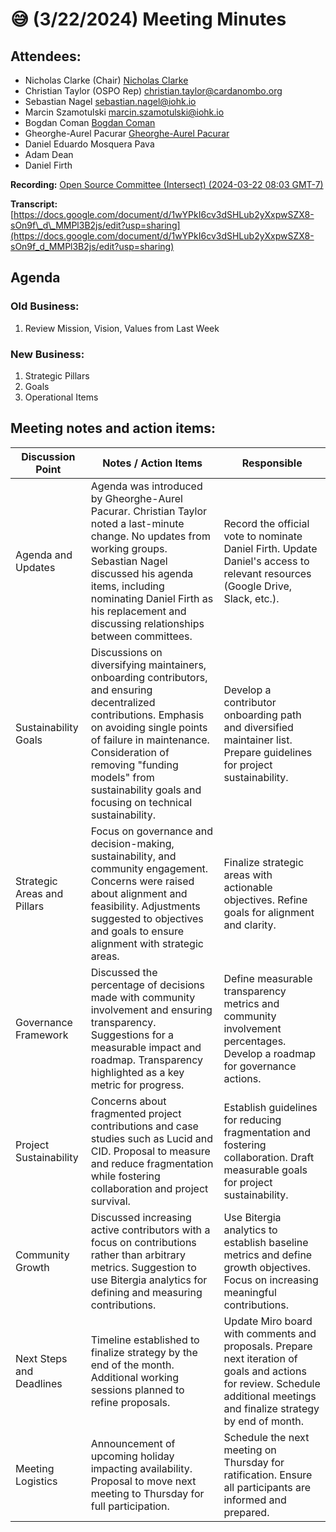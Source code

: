 # 😅 (3/22/2024) Meeting Minutes

## Attendees:&#x20;

* &#x20;Nicholas Clarke (Chair)  [Nicholas Clarke](mailto:nicholas.clarke@tweag.io)&#x20;
* Christian Taylor (OSPO Rep) [christian.taylor@cardanombo.org](mailto:christian.taylor@cardanombo.org)
* Sebastian Nagel [sebastian.nagel@iohk.io](mailto:sebastian.nagel@iohk.io)
* Marcin Szamotulski [marcin.szamotulski@iohk.io](mailto:marcin.szamotulski@iohk.io)
* Bogdan Coman [Bogdan Coman](mailto:bogdan.coman@moduscreate.com)
* Gheorghe-Aurel Pacurar [Gheorghe-Aurel Pacurar](mailto:gheorghe.pacurar@moduscreate.com)
* Daniel Eduardo Mosquera Pava&#x20;
* Adam Dean
* Daniel Firth

**Recording:**  [Open Source Committee (Intersect) (2024-03-22 08:03 GMT-7)](https://drive.google.com/file/d/1P-3yvSay6ZYreDpBmD88wWmvrls_lPX1/view?usp=sharing)

**Transcript:** [https://docs.google.com/document/d/1wYPkI6cv3dSHLub2yXxpwSZX8-sOn9f\_d\_MMPl3B2js/edit?usp=sharing](https://docs.google.com/document/d/1wYPkI6cv3dSHLub2yXxpwSZX8-sOn9f_d_MMPl3B2js/edit?usp=sharing)

## Agenda

### Old Business:

1. Review Mission, Vision, Values from Last Week

### New Business:&#x20;

1. Strategic Pillars
2. Goals
3. Operational Items

## Meeting notes and action items:&#x20;

| Discussion Point            | Notes / Action Items                                                                                                                                                                                                                                                                     | Responsible                                                                                                                                                                |
| --------------------------- | ---------------------------------------------------------------------------------------------------------------------------------------------------------------------------------------------------------------------------------------------------------------------------------------- | -------------------------------------------------------------------------------------------------------------------------------------------------------------------------- |
| Agenda and Updates          | Agenda was introduced by Gheorghe-Aurel Pacurar. Christian Taylor noted a last-minute change. No updates from working groups. Sebastian Nagel discussed his agenda items, including nominating Daniel Firth as his replacement and discussing relationships between committees.          | Record the official vote to nominate Daniel Firth. Update Daniel's access to relevant resources (Google Drive, Slack, etc.).                                               |
| Sustainability Goals        | Discussions on diversifying maintainers, onboarding contributors, and ensuring decentralized contributions. Emphasis on avoiding single points of failure in maintenance. Consideration of removing "funding models" from sustainability goals and focusing on technical sustainability. | Develop a contributor onboarding path and diversified maintainer list. Prepare guidelines for project sustainability.                                                      |
| Strategic Areas and Pillars | Focus on governance and decision-making, sustainability, and community engagement. Concerns were raised about alignment and feasibility. Adjustments suggested to objectives and goals to ensure alignment with strategic areas.                                                         | Finalize strategic areas with actionable objectives. Refine goals for alignment and clarity.                                                                               |
| Governance Framework        | Discussed the percentage of decisions made with community involvement and ensuring transparency. Suggestions for a measurable impact and roadmap. Transparency highlighted as a key metric for progress.                                                                                 | Define measurable transparency metrics and community involvement percentages. Develop a roadmap for governance actions.                                                    |
| Project Sustainability      | Concerns about fragmented project contributions and case studies such as Lucid and CID. Proposal to measure and reduce fragmentation while fostering collaboration and project survival.                                                                                                 | Establish guidelines for reducing fragmentation and fostering collaboration. Draft measurable goals for project sustainability.                                            |
| Community Growth            | Discussed increasing active contributors with a focus on contributions rather than arbitrary metrics. Suggestion to use Bitergia analytics for defining and measuring contributions.                                                                                                     | Use Bitergia analytics to establish baseline metrics and define growth objectives. Focus on increasing meaningful contributions.                                           |
| Next Steps and Deadlines    | Timeline established to finalize strategy by the end of the month. Additional working sessions planned to refine proposals.                                                                                                                                                              | Update Miro board with comments and proposals. Prepare next iteration of goals and actions for review. Schedule additional meetings and finalize strategy by end of month. |
| Meeting Logistics           | Announcement of upcoming holiday impacting availability. Proposal to move next meeting to Thursday for full participation.                                                                                                                                                               | Schedule the next meeting on Thursday for ratification. Ensure all participants are informed and prepared.                                                                 |
